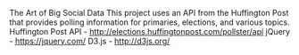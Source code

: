 The Art of Big Social Data
This project uses an API from the Huffington Post that provides polling information for primaries, elections, and various topics.
Huffington Post API - http://elections.huffingtonpost.com/pollster/api
jQuery - https://jquery.com/
D3.js - http://d3js.org/
